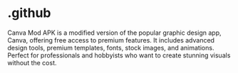# .github
Canva Mod APK is a modified version of the popular graphic design app, Canva, offering free access to premium features. It includes advanced design tools, premium templates, fonts, stock images, and animations. Perfect for professionals and hobbyists who want to create stunning visuals without the cost.
